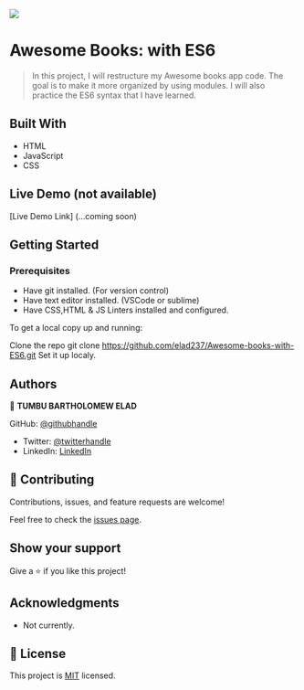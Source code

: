 ![](https://img.shields.io/badge/Microverse-blueviolet)

# Awesome Books: with ES6

> In this project, I will restructure my Awesome books app code. The goal is to make it more organized by using modules. I will also practice the ES6 syntax that I have learned.

## Built With

- HTML
- JavaScript
- CSS

## Live Demo (not available)

[Live Demo Link] (...coming soon)

## Getting Started

### Prerequisites
* Have git installed. (For version control)
* Have text editor installed. (VSCode or sublime)
* Have CSS,HTML & JS Linters installed and configured.

To get a local copy up and running:

Clone the repo
git clone https://github.com/elad237/Awesome-books-with-ES6.git
Set it up localy.

## Authors
👤 **TUMBU BARTHOLOMEW ELAD**

 GitHub: [@githubhandle](https://github.com/elad237)
- Twitter: [@twitterhandle](https://twitter.com/Elad59380989)
- LinkedIn: [LinkedIn](https://www.linkedin.com/in/tumbu-elad-896ab2183/)
## 🤝 Contributing

Contributions, issues, and feature requests are welcome!

Feel free to check the [issues page](https://github.com/elad237/Awesome-books-with-ES6/issues).

## Show your support

Give a ⭐️ if you like this project!

## Acknowledgments

- Not currently.

## 📝 License

This project is [MIT](./LICENSE) licensed.
